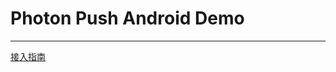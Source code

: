 # Photon Push Android Demo
----

[接入指南](https://cosmos.wemomo.com/push/wiki/ke-hu-duan-sdk-jie-ru/sdkjie-ru.html)
